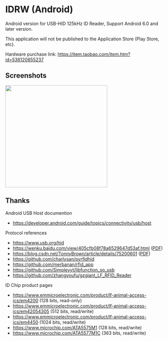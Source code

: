 # IDRW (Android)

Android version for USB-HID 125kHz ID Reader, Support Android 6.0 and later version.

This application will not be published to the Application Store (Play Store, etc).

Hardware purchase link: <https://item.taobao.com/item.htm?id=536120855237>

## Screenshots

<img src="https://i.imgur.com/wvn2OM1.png" width="320" />

## Thanks

Android USB Host documention
- <https://developer.android.com/guide/topics/connectivity/usb/host>

Protocol references
- <https://www.usb.org/hid>
- <https://wenku.baidu.com/view/405cfb08f78a6529647d53af.html> ([PDF](docs/IFD510.pdf))
- <https://blog.csdn.net/TonnyBrown/article/details/75200601> ([PDF](docs/IDCardCopyTutorial.pdf))
- <https://github.com/charlysan/pyrfidhid>
- <https://github.com/merbanan/rfid_app>
- <https://github.com/Simpleyyt/libfunction_so_usb>
- <https://github.com/zhangyoufu/gzgiant_LF_RFID_Reader>

ID Chip product pages
- <https://www.emmicroelectronic.com/product/lf-animal-access-ics/em4200> (128 bits, read-only)
- <https://www.emmicroelectronic.com/product/lf-animal-access-ics/em42054305> (512 bits, read/write)
- <https://www.emmicroelectronic.com/product/lf-animal-access-ics/em4450> (1024 bits, read/write)
- <https://www.microchip.com/ATA5575M1> (128 bits, read/write)
- <https://www.microchip.com/ATA5577M1C> (363 bits, read/write)
